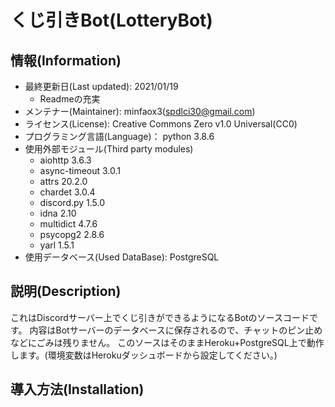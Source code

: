 # くじ引きBot(LotteryBot)
## 情報(Information)
* 最終更新日(Last updated): 2021/01/19
    * Readmeの充実
* メンテナー(Maintainer): minfaox3(spdlci30@gmail.com)
* ライセンス(License): Creative Commons Zero v1.0 Universal(CC0)
* プログラミング言語(Language)： python 3.8.6
* 使用外部モジュール(Third party modules)
    * aiohttp 3.6.3
    * async-timeout 3.0.1
    * attrs 20.2.0
    * chardet 3.0.4
    * discord.py 1.5.0
    * idna 2.10
    * multidict 4.7.6
    * psycopg2 2.8.6
    * yarl 1.5.1
 * 使用データベース(Used DataBase): PostgreSQL
 
## 説明(Description)
これはDiscordサーバー上でくじ引きができるようになるBotのソースコードです。
内容はBotサーバーのデータベースに保存されるので、チャットのピン止めなどにごみは残りません。
このソースはそのままHeroku+PostgreSQL上で動作します。(環境変数はHerokuダッシュボードから設定してください。)

## 導入方法(Installation)
